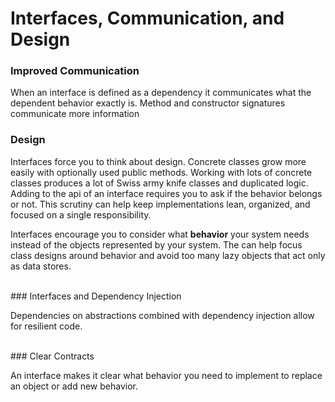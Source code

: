 # Interfaces, Communication, and Design

### Improved Communication

When an interface is defined as a dependency it communicates what the dependent behavior exactly is. Method and constructor signatures communicate more information

### Design

Interfaces force you to think about design. Concrete classes grow more easily with optionally used public methods. Working with lots of concrete classes produces a lot of Swiss army knife classes and duplicated logic. Adding to the api of an interface requires you to ask if the behavior belongs or not. This scrutiny can help keep implementations lean, organized, and focused on a single responsibility.

Interfaces encourage you to consider what **behavior** your system needs instead of the objects represented by your system. The can help focus class designs around behavior and avoid too many lazy objects that act only as data stores. 

<br>
### Interfaces and Dependency Injection

Dependencies on abstractions combined with dependency injection allow for resilient code.  

<br>
### Clear Contracts

An interface makes it clear what behavior you need to implement to replace an object or add new behavior.
